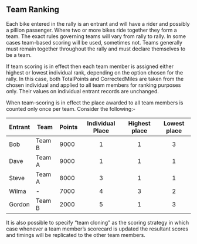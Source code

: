## Team Ranking
Each bike entered in the rally is an entrant and will have a rider and possibly a pillion passenger. Where two or more bikes ride together they form a team. The exact rules governing teams will vary from rally to rally. In some cases team-based scoring will be used, sometimes not. Teams generally must remain together throughout the rally and must declare themselves to be a team.

If team scoring is in effect then each team member is assigned either highest or lowest individual rank, depending on the option chosen for the rally. In this case, both TotalPoints and CorrectedMiles are taken from the chosen individual and applied to all team members for ranking purposes only. Their values on individual entrant records are unchanged.

When team-scoring is in effect the place awarded to all team members is counted only once per team. Consider the following:-


Entrant | Team | Points | Individual Place | Highest place | Lowest place
---     | ---  | ---    | :---:            | :---:         | :---:
Bob     | Team B | 9000 | 1 | 1 | 3 
Dave    | Team A | 9000 | 1 | 1 | 1
Steve   | Team A | 8000 | 3 | 1 | 1
Wilma   | -      | 7000 | 4 | 3 | 2
Gordon  | Team B | 2000 | 5 | 1 | 3
 
It is also possible to specify “team cloning” as the scoring strategy in which case whenever a team member’s scorecard is updated the resultant scores and timings will be replicated to the other team members.
